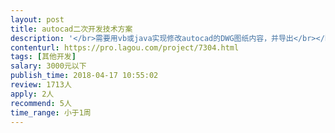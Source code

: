 ```yaml
---                
layout: post       
title: autocad二次开发技术方案           
description: '</br>需要用vb或java实现修改autocad的DWG图纸内容，并导出</br></br>能根据经纬度、或其他条件在DWG上新增节点等</br>'     
contenturl: https://pro.lagou.com/project/7304.html      
tags: [其他开发]            
salary: 3000元以下          
publish_time: 2018-04-17 10:55:02         
review: 1713人                   
apply: 2人                   
recommend: 5人                   
time_range: 小于1周              
---                 
```

